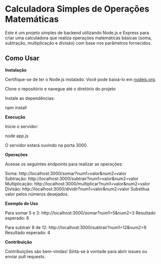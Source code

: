 # Calculadora Simples de Operações Matemáticas

Este é um projeto simples de backend utilizando Node.js e Express para criar uma calculadora que realiza operações matemáticas básicas (soma, subtração, multiplicação e divisão) com base nos parâmetros fornecidos.

## Como Usar

**Instalação**
   
Certifique-se de ter o Node.js instalado. Você pode baixá-lo em [nodejs.org](https://nodejs.org/).
   
Clone o repositório e navegue até o diretório do projeto

Instale as dependências:

npm install

**Execução**

Inicie o servidor:

node app.js

O servidor estará ouvindo na porta 3000.

**Operações**

Acesse os seguintes endpoints para realizar as operações:

Soma: http://localhost:3000/somar?num1=valor&num2=valor   
Subtração: http://localhost:3000/subtrair?num1=valor&num2=valor 
Multiplicação: http://localhost:3000/multiplicar?num1=valor&num2=valor 
Divisão: http://localhost:3000/dividir?num1=valor&num2=valor 
Substitua valor pelos números desejados.

**Exemplo de Uso**

Para somar 5 e 3: http://localhost:3000/somar?num1=5&num2=3
Resultado esperado: 8

Para subtrair 8 de 12: http://localhost:3000/subtrair?num1=12&num2=8
Resultado esperado: 4

**Contribuição**

Contribuições são bem-vindas! Sinta-se à vontade para abrir issues ou enviar pull requests.

